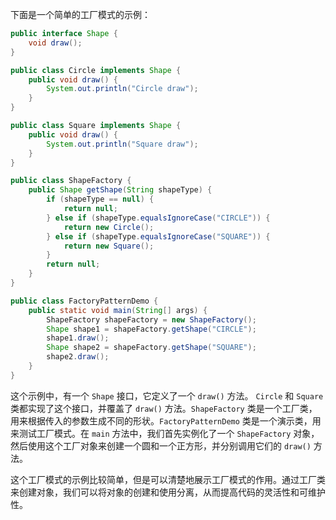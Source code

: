 下面是一个简单的工厂模式的示例：

```java
public interface Shape {
    void draw();
}

public class Circle implements Shape {
    public void draw() {
        System.out.println("Circle draw");
    }
}

public class Square implements Shape {
    public void draw() {
        System.out.println("Square draw");
    }
}

public class ShapeFactory {
    public Shape getShape(String shapeType) {
        if (shapeType == null) {
            return null;
        } else if (shapeType.equalsIgnoreCase("CIRCLE")) {
            return new Circle();
        } else if (shapeType.equalsIgnoreCase("SQUARE")) {
            return new Square();
        }
        return null;
    }
}

public class FactoryPatternDemo {
    public static void main(String[] args) {
        ShapeFactory shapeFactory = new ShapeFactory();
        Shape shape1 = shapeFactory.getShape("CIRCLE");
        shape1.draw();
        Shape shape2 = shapeFactory.getShape("SQUARE");
        shape2.draw();
    }
}
```

这个示例中，有一个 `Shape` 接口，它定义了一个 `draw()` 方法。 `Circle` 和 `Square` 类都实现了这个接口，并覆盖了 `draw()` 方法。`ShapeFactory` 类是一个工厂类，用来根据传入的参数生成不同的形状。`FactoryPatternDemo` 类是一个演示类，用来测试工厂模式。在 `main` 方法中，我们首先实例化了一个 `ShapeFactory` 对象，然后使用这个工厂对象来创建一个圆和一个正方形，并分别调用它们的 `draw()` 方法。

这个工厂模式的示例比较简单，但是可以清楚地展示工厂模式的作用。通过工厂类来创建对象，我们可以将对象的创建和使用分离，从而提高代码的灵活性和可维护性。